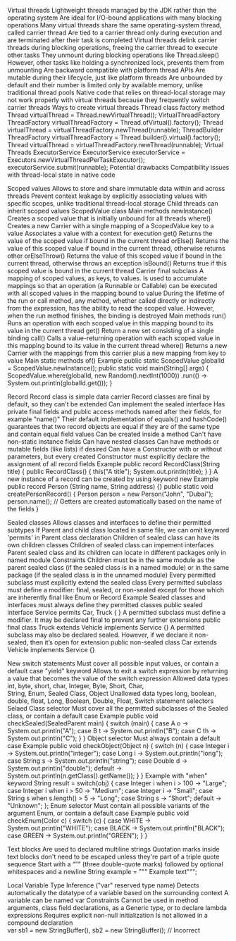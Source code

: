 Virtual threads
  Lightweight threads managed by the JDK rather than the operating system
  Are ideal for I/O-bound applications with many blocking operations
  Many virtual threads share the same operating-system thread,
    called carrier thread
  Are tied to a carrier thread only during execution and are terminated after their task is completed
  Virtual threads delink carrier threads during blocking operations, freeing the carrier thread to execute other tasks
     They unmount during blocking operations like Thread.sleep()
     However, other tasks like holding a synchronized lock, prevents them from unmounting
  Are backward compatible with platform thread APIs
  Are mutable during their lifecycle, just like platform threads
  Are unbounded by default and their number is limited only by available memory, unlike traditional thread pools
  Native code that relies on thread-local storage may not work properly with virtual threads
    because they frequently switch carrier threads
  Ways to create virtual threads
    Thread class factory method
      Thread virtualThread = Thread.newVirtualThread();
    VirtualThreadFactory
      ThreadFactory virtualThreadFactory = Thread.ofVirtual().factory();
      Thread virtualThread = virtualThreadFactory.newThread(runnable);
    ThreadBuilder 
      ThreadFactory virtualThreadFactory = Thread.builder().virtual().factory();
      Thread virtualThread = virtualThreadFactory.newThread(runnable);
    Virtual Threads ExecutorService
      ExecutorService executorService = Executors.newVirtualThreadPerTaskExecutor();
      executorService.submit(runnable);
  Potential drawbacks
    Compatibility issues with thread-local state in native code

Scoped values
  Allows to store and share immutable data within and across threads
  Prevent context leakage by explicitly associating values with specific scopes, unlike traditional thread-local storage
  Child threads can inherit scoped values
  ScopedValue class
    Main methods
      newInstance()
        Creates a scoped value that is initially unbound for all threads
      where()
        Creates a new Carrier with a single mapping of a ScopedValue key to a value
        Associates a value with a context for execution
      get()
        Returns the value of the scoped value if bound in the current thread
      orElse()
        Returns the value of this scoped value if bound in the current thread, otherwise returns other
      orElseThrow()
        Returns the value of this scoped value if bound in the current thread, otherwise throws an exception
      isBound()
        Returns true if this scoped value is bound in the current thread
  Carrier final subclass
    A mapping of scoped values, as keys, to values.
    Is used to accumulate mappings so that an operation (a Runnable or Callable) 
      can be executed with all scoped values in the mapping bound to value
    During the lifetime of the run or call method, any method, whether called directly or indirectly from the expression, 
      has the ability to read the scoped value. However, when the run method finishes, the binding is destroyed
    Main methods
      run()
        Runs an operation with each scoped value in this mapping bound to its value in the current thread
      get()
        Return a new set consisting of a single binding
      call()
        Calls a value-returning operation with each scoped value in this mapping bound to its value in the current thread
      where()
        Returns a new Carrier with the mappings from this carrier plus a new mapping from key to value
    Main static methods
      of()
  Example 
    public static ScopedValue<Integer> globalId = ScopedValue.newInstance();
    public static void main(String[] args) {
        ScopedValue.where(globalId, new Random().nextInt(1000))
                .run(() -> System.out.println(globalId.get()));
    }
      
Record
  Record class is simple data carrier
  Record classes are final by default, so they can't be extended
  Can implement the sealed interface
  Has private final fields and public access methods named after their fields, for example "name()"
  Their default implementation of equals() and hashCode() guarantees that 
    two record objects are equal if they are of the same type and contain equal field values
  Can be created inside a method
  Can't have non-static instance fields
  Can have nested classes
  Can have methods or mutable fields (like lists) if desired
  Can have a Constructor with or without parameters, but every created Constructor must explicitly declare the assignment of all record fields
    Example
      public  record RecordClass(String title) {
        public RecordClass() { 
          this("A title");
          System.out.println(title); 
        }
      }
  A new instance of a record can be created by using keyword new
  Example
    public record Person (String name, String address) {}
    public static void createPersonRecord() {
      Person person = new Person("John", "Dubai");
      person.name(); // Getters are created automatically based on the name of the fields
    }

Sealed classes
  Allows classes and interfaces to define their permitted subtypes
  If Parent and child class located in same file, we can omit keyword 'permits' in Parent class declaration
  Children of sealed class can have its own children classes
  Children of sealed class can impement interfaces
  Parent sealed class and its children can locate in different packages only in named module
  Constraints
    Children must be in the same module as the parent sealed class (if the sealed class is in a named module) 
      or in the same package (if the sealed class is in the unnamed module)
    Every permitted subclass must explicitly extend the sealed class
    Every permitted subclass must define a modifier: final, sealed, or non-sealed
      except for those which are inherently final like Enum or Record
  Example
  Sealed classes and interfaces must always define they permitted classes
    public sealed interface Service permits Car, Truck { }
  A permitted subclass must define a modifier. It may be declared final to prevent any further extensions
    public final class Truck extends Vehicle implements Service {}
  A permitted subclass may also be declared sealed. However, if we declare it non-sealed, then it’s open for extension
    public non-sealed class Car extends Vehicle implements Service {}

New switch statements
  Must cover all possible input values, or contain a default case
  "yield" keyword
    Allows to exit a switch expression by returning a value that becomes the value of the switch expression
  Allowed data types
    int, byte, short, char, 
    Integer, Byte, Short, Char,  
    String, Enum, Sealed Class, Object
  Unallowed data types
    long, boolean, double, float, Long, Boolean, Double, Float, 
  Switch statement selectors
    Selaed Class selector
      Must cover all the permitted subclasses of the Sealed class, or contain a default case
      Example
        public void checkSealed(SealedParent main) {
          switch (main) {
              case A o -> System.out.println("A");
              case B t -> System.out.println("B");
              case C th -> System.out.println("C");
          }
        }
    Object selector
      Must always contain a default case
      Example
        public void checkObject(Object n) {
          switch (n) {
              case Integer i -> System.out.println("integer");
              case Long i -> System.out.println("long");
              case String s -> System.out.println("string");
              case Double d -> System.out.println("double");
              default -> System.out.println(n.getClass().getName());
          }
        }
      Example with "when" keyword
        String result = switch(obj) {
          case Integer i when i > 100 -> "Large";
          case Integer i when i > 50 -> "Medium";
          case Integer i -> "Small";
          case String s when s.length() > 5 -> "Long";
          case String s -> "Short";
          default -> "Unknown";
        };
    Enum selector
      Must contain all possible variants of the argument Enum, or contain a default case
      Example 
        public void checkEnum(Color c) {
          switch (c) {
              case WHITE -> System.out.println("WHITE");
              case BLACK -> System.out.println("BLACK");
              case GREEN -> System.out.println("GREEN");
          }
        }

Text blocks
  Are used to declared multiline strings
  Quotation marks inside text blocks don't need to be escaped unless they're part of a triple quote sequence
  Start with a “”” (three double-quote marks) followed by optional whitespaces and a newline
    String example = """
      Example text""";

Local Variable Type Inference ("var" reserved type name)
  Detects automatically the datatype of a variable based on the surrounding context
  A variable can be named var
  Constraints
    Cannot be used in method arguments, class field declarations, as a Generic type, or to declare lambda expressions
    Requires explicit non-null initialization
    Is not allowed in a compound declaration  
      var sb1 = new StringBuffer(), sb2 = new StringBuffer(); // Incorrect